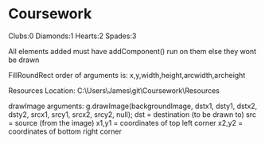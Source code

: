 Coursework
==========
Clubs:0
Diamonds:1
Hearts:2
Spades:3

All elements added must have addComponent() run on them else they wont be drawn

FillRoundRect order of arguments is:
x,y,width,height,arcwidth,archeight

Resources Location:
C:\Users\James\git\Coursework\Resources

drawImage arguments:
g.drawImage(backgroundImage, dstx1, dsty1, dstx2, dsty2, srcx1, srcy1, srcx2, srcy2, null);
dst = destination (to be drawn to)
src = source (from the image)
x1,y1 = coordinates of top left corner
x2,y2 = coordinates of bottom right corner
